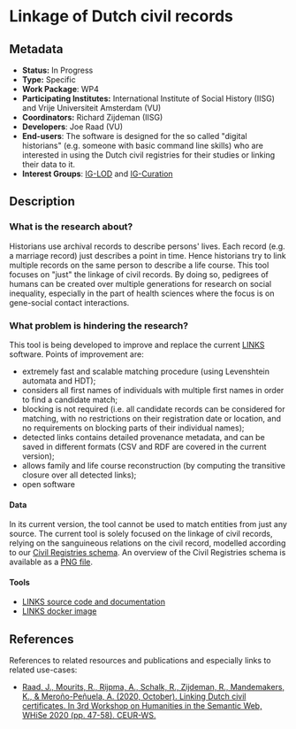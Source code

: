 # Linkage of Dutch civil records

## Metadata

* **Status:**  In Progress
* **Type:** Specific
* **Work Package**: WP4
* **Participating Institutes:** International Institute of Social History (IISG) and Vrije Universiteit Amsterdam (VU)
* **Coordinators:**  Richard Zijdeman (IISG)
* **Developers**: Joe Raad (VU)
* **End-users**: The software is designed for the so called "digital historians" (e.g. someone with basic command line skills) who are interested in using the Dutch civil registries for their studies or linking their data to it.
* **Interest Groups**: [IG-LOD](https://github.com/CLARIAH/IG-LOD) and [IG-Curation](https://github.com/CLARIAH/IG-Curation)
<!-- * **Task IDs**: (zero or more task IDs if this is addressed in existing CLARIAH-PLUS tasks) -->

## Description

### What is the research about?
Historians use archival records to describe persons' lives. Each record (e.g. a marriage record) just describes a point in time. Hence historians try to link multiple records on the same person to describe a life course. This tool focuses on "just" the linkage of civil records. By doing so, pedigrees of humans can be created over multiple generations for research on social inequality, especially in the part of health sciences where the focus is on gene-social contact interactions.

### What problem is hindering the research?
This tool is being developed to improve and replace the current [LINKS](https://iisg.amsterdam/en/hsn/projects/links) software. Points of improvement are:
- extremely fast and scalable matching procedure (using Levenshtein automata and HDT);
- considers all first names of individuals with multiple first names in order to find a candidate match;
- blocking is not required (i.e. all candidate records can be considered for matching, with no restrictions on their registration date or location, and no requirements on blocking parts of their individual names);
- detected links contains detailed provenance metadata, and can be saved in different formats (CSV and RDF are covered in the current version);
- allows family and life course reconstruction (by computing the transitive closure over all detected links);
- open software

<!-- ### What is needed to do the research?

(How can we go about solving this problem?) -->

#### Data

In its current version, the tool cannot be used to match entities from just any source. The current tool is solely focused on the linkage of civil records, relying on the sanguineous relations on the civil record, modelled according to our [Civil Registries schema](https://github.com/CLARIAH/wp4-links/blob/master/assets/LINKS-schema.ttl). An overview of the Civil Registries schema is available as a [PNG file](https://github.com/CLARIAH/wp4-links/blob/master/assets/LINKS-schema.png).

 #### Tools

* [LINKS source code and documentation](https://github.com/CLARIAH/wp4-links)
* [LINKS docker image](https://hub.docker.com/r/raadjoe/wp4-links)

<!-- (if known, describe what tools or functionalities you need to work with the data and do the research. Take the different stadia of the research into account, such as exploration phase, distant reading, close reading, annotating data, publishing, etc. Be as specific as possible) -->

<!-- ### What software and services are involved?

(if known, what existing software and services are involved, which need to be developed? Please link to the tools if possible and specify whether it can be used as is, needs extra work, needs to be developed from scratch etc.)

### How to evaluate this?

(How do we evaluate the solution to the problem?) -->

## References

References to related resources and publications and especially links to related use-cases:

* [Raad, J., Mourits, R., Rijpma, A., Schalk, R., Zijdeman, R., Mandemakers, K., & Meroño-Peñuela, A. (2020, October). Linking Dutch civil certificates. In 3rd Workshop on Humanities in the Semantic Web, WHiSe 2020 (pp. 47-58). CEUR-WS.](http://ceur-ws.org/Vol-2695/paper6.pdf)
